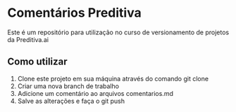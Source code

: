 # Comentários Preditiva
Este é um repositório para utilização no curso de versionamento de projetos da Preditiva.ai

## Como utilizar

1. Clone este projeto em sua máquina através do comando git clone 
2. Criar uma nova branch de trabalho
3. Adicione um comentário ao arquivos comentarios.md
4. Salve as alterações e faça o git push
